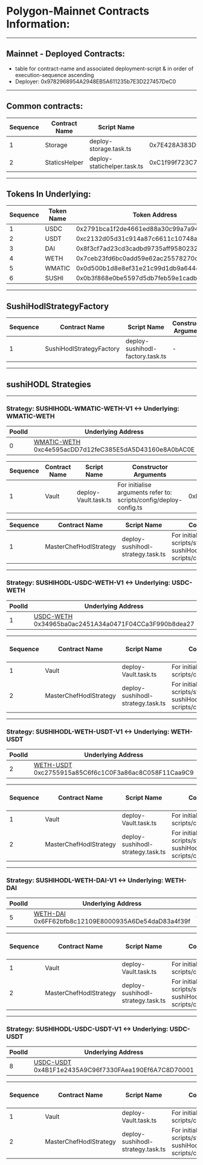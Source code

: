 # Polygon-Mainnet Contracts Information:

---

## Mainnet - Deployed Contracts:

- table for contract-name and associated deployment-script & in order of execution-sequence ascending
- Deployer: 0x9782968954A2948EB5A611235b7E3D227457DeC0

---

## Common contracts:

|Sequence | Contract Name | Script Name |  Contract Address | PolygonScan Verified & Published |
|---|---|---|---|---|
|1 | Storage | deploy-storage.task.ts | 0x7E428A383D0F3A3B8e2D4a0cA2cDde8792878e2c | https://polygonscan.com/address/0x7e428a383d0f3a3b8e2d4a0ca2cdde8792878e2c#code |
|2 | StaticsHelper | deploy-statichelper.task.ts | 0xC1f99f723C7bDF1313140BFA29390138F1b325bf | https://polygonscan.com/address/0xc1f99f723c7bdf1313140bfa29390138f1b325bf#code |

---

## Tokens In Underlying:

|Sequence | Token Name | Token Address | PolygonScan |
|---|---|---|---|
| 1 | USDC   | 0x2791bca1f2de4661ed88a30c99a7a9449aa84174 | https://polygonscan.com/token/0x2791bca1f2de4661ed88a30c99a7a9449aa84174 |
| 2 | USDT   | 0xc2132d05d31c914a87c6611c10748aeb04b58e8f | https://polygonscan.com/token/0xc2132d05d31c914a87c6611c10748aeb04b58e8f |
| 3 | DAI    | 0x8f3cf7ad23cd3cadbd9735aff958023239c6a063 | https://polygonscan.com/token/0x8f3cf7ad23cd3cadbd9735aff958023239c6a063 |
| 4 | WETH   | 0x7ceb23fd6bc0add59e62ac25578270cff1b9f619 | https://polygonscan.com/token/0x7ceb23fd6bc0add59e62ac25578270cff1b9f619 |
| 5 | WMATIC | 0x0d500b1d8e8ef31e21c99d1db9a6444d3adf1270 | https://polygonscan.com/address/0x0d500b1d8e8ef31e21c99d1db9a6444d3adf1270 |
| 6 | SUSHI  | 0x0b3f868e0be5597d5db7feb59e1cadbb0fdda50a | https://polygonscan.com/token/0x0b3f868e0be5597d5db7feb59e1cadbb0fdda50a |

---

## SushiHodlStrategyFactory

|Sequence | Contract Name | Script Name | Constructor Arguments | Deployed Contract Address | PolygonScan |
|---|---|---|---|---|---|
|1| SushiHodlStrategyFactory | deploy-sushihodl-factory.task.ts | - |  0x156Bf6C58C54237423Ffd7803Cc9303AeaF45ada | https://polygonscan.com/address/0x156Bf6C58C54237423Ffd7803Cc9303AeaF45ada#code |

---

## sushiHODL Strategies

---

### Strategy: SUSHIHODL-WMATIC-WETH-V1 <-> Underlying: WMATIC-WETH

| PoolId | Underlying Address | Token-0 Address | Token-1 Address | VaultInfo | 
|---|---|---|---|---|
| 0 | [WMATIC-WETH](https://polygonscan.com/address/0xc4e595acDD7d12feC385E5dA5D43160e8A0bAC0E#readContract) 0xc4e595acDD7d12feC385E5dA5D43160e8A0bAC0E | [Token-0: WMATIC](https://polygonscan.com/address/0x0d500b1d8e8ef31e21c99d1db9a6444d3adf1270) 0x0d500b1d8e8ef31e21c99d1db9a6444d3adf1270 | [Token-1: WETH](https://polygonscan.com/address/0x7ceb23fd6bc0add59e62ac25578270cff1b9f619) 0x7ceb23fd6bc0add59e62ac25578270cff1b9f619 | [Vault Config](https://github.com/ForceDAO/force-core/blob/feat/vaultProxyUpgradeTask/scripts/deploy/config/deploy-config-vaults.ts#L21-L30) |


|Sequence | Contract Name | Script Name | Constructor Arguments | Deployed Contract Address | VaultProxy  On PolygonScan | Vault-Implementation On PolygonScan |
|---|---|---|---|---|---|---|
|1| Vault | deploy-Vault.task.ts | For initialise arguments refer to: scripts/config/deploy-config.ts | 0xD8491D3C6746F58d94aE09D45AD3e12639637aA4 | https://polygonscan.com/address/0xD8491D3C6746F58d94aE09D45AD3e12639637aA4#code | https://polygonscan.com/address/0xb9786644ebe59749341da925bbec40e4c20c432f#code |


|Sequence | Contract Name | Script Name | Constructor Arguments | Deployed Strategy Address | Strategy On PolygonScan |
|---|---|---|---|---|---|
|1| MasterChefHodlStrategy | deploy-sushihodl-strategy.task.ts | For initialise arguments refer to: scripts/strategy/sushiHODL/deploy-sushiHodl-config.ts & scripts/config/deploy-config.ts  | 0x963DF23c43f3624C7C700e5aA3b049D227019413 | https://polygonscan.com/address/0x963DF23c43f3624C7C700e5aA3b049D227019413#code |

------

### Strategy: SUSHIHODL-USDC-WETH-V1 <-> Underlying: USDC-WETH

| PoolId | Underlying Address | Token-0 Address | Token-1 Address | VaultInfo | 
|---|---|---|---|---|
| 1 | [USDC-WETH](https://polygonscan.com/address/0x34965ba0ac2451A34a0471F04CCa3F990b8dea27#readContract) 0x34965ba0ac2451A34a0471F04CCa3F990b8dea27 | [Token-0: USDC](https://polygonscan.com/address/0x2791bca1f2de4661ed88a30c99a7a9449aa84174) 0x2791bca1f2de4661ed88a30c99a7a9449aa84174 | [Token-1: WETH](https://polygonscan.com/address/0x7ceb23fd6bc0add59e62ac25578270cff1b9f619) 0x7ceb23fd6bc0add59e62ac25578270cff1b9f619 | [Vault Config](https://github.com/ForceDAO/force-core/blob/feat/vaultProxyUpgradeTask/scripts/deploy/config/deploy-config-vaults.ts#L21-L30) |


|Sequence | Contract Name | Script Name | Constructor Arguments | Deployed Contract Address | PolygonScan Verified & Published |
|---|---|---|---|---|---|
|1| Vault | deploy-Vault.task.ts | For initialise arguments refer to: scripts/config/deploy-config.ts |  | |
|2| MasterChefHodlStrategy | deploy-sushihodl-strategy.task.ts | For initialise arguments refer to: scripts/strategy/sushiHODL/deploy-sushiHodl-config.ts & scripts/config/deploy-config.ts  |  | |

------

### Strategy: SUSHIHODL-WETH-USDT-V1 <-> Underlying: WETH-USDT

| PoolId | Underlying Address | Token-0 Address | Token-1 Address | VaultInfo | 
|---|---|---|---|---|
| 2 | [WETH-USDT](https://polygonscan.com/address/0xc2755915a85C6f6c1C0F3a86ac8C058F11Caa9C9#readContract) 0xc2755915a85C6f6c1C0F3a86ac8C058F11Caa9C9 | [Token-0: WETH](https://polygonscan.com/address/0x7ceb23fd6bc0add59e62ac25578270cff1b9f619) 0x7ceb23fd6bc0add59e62ac25578270cff1b9f619  | [Token-1: USDT](https://polygonscan.com/address/0xc2132d05d31c914a87c6611c10748aeb04b58e8f) 0xc2132d05d31c914a87c6611c10748aeb04b58e8f | [Vault Config](https://github.com/ForceDAO/force-core/blob/feat/vaultProxyUpgradeTask/scripts/deploy/config/deploy-config-vaults.ts#L21-L30) |


|Sequence | Contract Name | Script Name | Constructor Arguments | Deployed Contract Address | PolygonScan Verified & Published |
|---|---|---|---|---|---|
|1| Vault | deploy-Vault.task.ts | For initialise arguments refer to: scripts/config/deploy-config.ts | | |
|2| MasterChefHodlStrategy | deploy-sushihodl-strategy.task.ts | For initialise arguments refer to: scripts/strategy/sushiHODL/deploy-sushiHodl-config.ts & scripts/config/deploy-config.ts  |  | |

------

### Strategy: SUSHIHODL-WETH-DAI-V1 <-> Underlying: WETH-DAI

| PoolId | Underlying Address | Token-0 Address | Token-1 Address | VaultInfo | 
|---|---|---|---|---|
| 5 | [WETH-DAI](https://polygonscan.com/address/0x6FF62bfb8c12109E8000935A6De54daD83a4f39f#readContract) 0x6FF62bfb8c12109E8000935A6De54daD83a4f39f | [Token-0: WETH](https://polygonscan.com/address/0x7ceb23fd6bc0add59e62ac25578270cff1b9f619) 0x7ceb23fd6bc0add59e62ac25578270cff1b9f619  | [Token-1: DAI](https://polygonscan.com/address/0x8f3cf7ad23cd3cadbd9735aff958023239c6a063) 0x8f3cf7ad23cd3cadbd9735aff958023239c6a063 | [Vault Config](https://github.com/ForceDAO/force-core/blob/feat/vaultProxyUpgradeTask/scripts/deploy/config/deploy-config-vaults.ts#L21-L30) |


|Sequence | Contract Name | Script Name | Constructor Arguments | Deployed Contract Address | PolygonScan Verified & Published |
|---|---|---|---|---|---|
|1| Vault | deploy-Vault.task.ts | For initialise arguments refer to: scripts/config/deploy-config.ts | | |
|2| MasterChefHodlStrategy | deploy-sushihodl-strategy.task.ts | For initialise arguments refer to: scripts/strategy/sushiHODL/deploy-sushiHodl-config.ts & scripts/config/deploy-config.ts  |  | |

------

### Strategy: SUSHIHODL-USDC-USDT-V1 <-> Underlying: USDC-USDT

| PoolId | Underlying Address | Token-0 Address | Token-1 Address | VaultInfo | 
|---|---|---|---|---|
| 8 | [USDC-USDT](https://polygonscan.com/address/0x4B1F1e2435A9C96f7330FAea190Ef6A7C8D70001#readContract) 0x4B1F1e2435A9C96f7330FAea190Ef6A7C8D70001 | [Token-0: USDC](https://polygonscan.com/token/0x2791bca1f2de4661ed88a30c99a7a9449aa84174) 0x2791bca1f2de4661ed88a30c99a7a9449aa84174 | [Token-1: USDT](https://polygonscan.com/token/0xc2132d05d31c914a87c6611c10748aeb04b58e8f) 0xc2132d05d31c914a87c6611c10748aeb04b58e8f | [Vault Config](https://github.com/ForceDAO/force-core/blob/feat/vaultProxyUpgradeTask/scripts/deploy/config/deploy-config-vaults.ts#L21-L30) |

|Sequence | Contract Name | Script Name | Constructor Arguments | Contract Address | PolygonScan Verified & Published |
|---|---|---|---|---|---|
|1| Vault | deploy-Vault.task.ts | For initialise arguments refer to: scripts/config/deploy-config.ts | |
|2| MasterChefHodlStrategy | deploy-sushihodl-strategy.task.ts | For initialise arguments refer to: scripts/strategy/sushiHODL/deploy-sushiHodl-config.ts & scripts/config/deploy-config.ts  |  |
